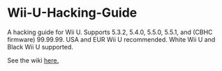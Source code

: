 # Wii-U-Hacking-Guide
A hacking guide for Wii U. Supports 5.3.2, 5.4.0, 5.5.0, 5.5.1, and (CBHC firmware) 99.99.99. USA and EUR Wii U recommended. White Wii U and Black Wii U supported.

See the wiki [here.](https://github.com/jbmagination/Wii-U-Hacking-Guide/wiki)
